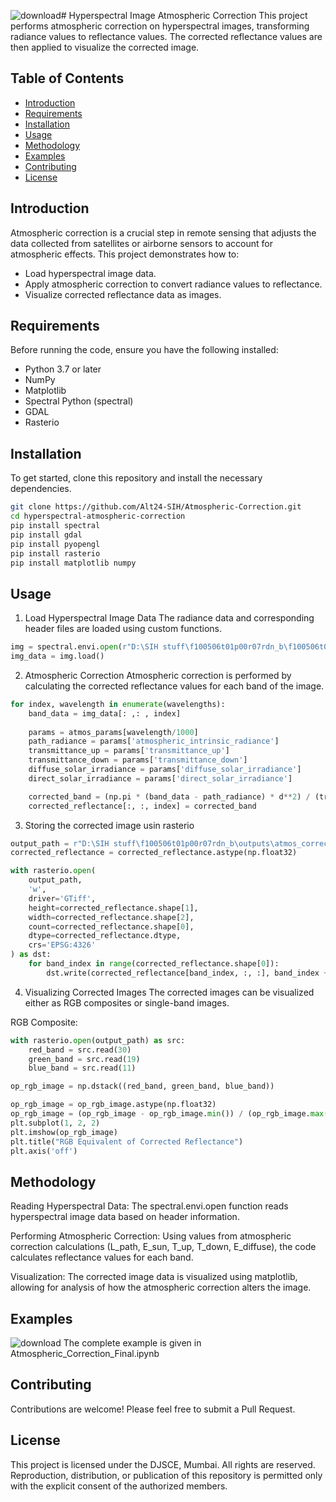 ![download](https://github.com/user-attachments/assets/5dbe0cd7-37c6-456a-ab50-ebd435363f8c)# Hyperspectral Image Atmospheric Correction
This project performs atmospheric correction on hyperspectral images, transforming radiance values to reflectance values. The corrected reflectance values are then applied to visualize the corrected image.

## Table of Contents
- [Introduction](#introduction)
- [Requirements](#requirements)
- [Installation](#installation)
- [Usage](#usage)
- [Methodology](#methodology)
- [Examples](#examples)
- [Contributing](#contributing)
- [License](#license)

## Introduction
Atmospheric correction is a crucial step in remote sensing that adjusts the data collected from satellites or airborne sensors to account for atmospheric effects. This project demonstrates how to:

- Load hyperspectral image data.
- Apply atmospheric correction to convert radiance values to reflectance.
- Visualize corrected reflectance data as images.

## Requirements
Before running the code, ensure you have the following installed:

- Python 3.7 or later
- NumPy
- Matplotlib
- Spectral Python (spectral)
- GDAL
- Rasterio

## Installation
To get started, clone this repository and install the necessary dependencies.

```bash
git clone https://github.com/Alt24-SIH/Atmospheric-Correction.git
cd hyperspectral-atmospheric-correction
pip install spectral
pip install gdal
pip install pyopengl
pip install rasterio
pip install matplotlib numpy
```
## Usage
1. Load Hyperspectral Image Data
The radiance data and corresponding header files are loaded using custom functions.

```python
img = spectral.envi.open(r"D:\SIH stuff\f100506t01p00r07rdn_b\f100506t01p00r07rdn_b_sc01_ort_img.hdr", r"D:\SIH stuff\f100506t01p00r07rdn_b\f100506t01p00r07rdn_b_sc01_ort_img")
img_data = img.load() 
```
2. Atmospheric Correction
Atmospheric correction is performed by calculating the corrected reflectance values for each band of the image.

```python
for index, wavelength in enumerate(wavelengths):
    band_data = img_data[: ,: , index]
    
    params = atmos_params[wavelength/1000]
    path_radiance = params['atmospheric_intrinsic_radiance']
    transmittance_up = params['transmittance_up']
    transmittance_down = params['transmittance_down']
    diffuse_solar_irradiance = params['diffuse_solar_irradiance']
    direct_solar_irradiance = params['direct_solar_irradiance']

    corrected_band = (np.pi * (band_data - path_radiance) * d**2) / (transmittance_up * (direct_solar_irradiance * np.cos(solar_zenith) * transmittance_down + diffuse_solar_irradiance))
    corrected_reflectance[:, :, index] = corrected_band
```

3. Storing the corrected image usin rasterio

```python
output_path = r"D:\SIH stuff\f100506t01p00r07rdn_b\outputs\atmos_correct_1.tif"
corrected_reflectance = corrected_reflectance.astype(np.float32)

with rasterio.open(
    output_path,
    'w',
    driver='GTiff',
    height=corrected_reflectance.shape[1],
    width=corrected_reflectance.shape[2],
    count=corrected_reflectance.shape[0],
    dtype=corrected_reflectance.dtype,
    crs='EPSG:4326'
) as dst:
    for band_index in range(corrected_reflectance.shape[0]):
        dst.write(corrected_reflectance[band_index, :, :], band_index + 1)
```

4. Visualizing Corrected Images
The corrected images can be visualized either as RGB composites or single-band images.

RGB Composite:

```python
with rasterio.open(output_path) as src:
    red_band = src.read(30)
    green_band = src.read(19)
    blue_band = src.read(11)

op_rgb_image = np.dstack((red_band, green_band, blue_band))

op_rgb_image = op_rgb_image.astype(np.float32)
op_rgb_image = (op_rgb_image - op_rgb_image.min()) / (op_rgb_image.max() - op_rgb_image.min())
plt.subplot(1, 2, 2)
plt.imshow(op_rgb_image)
plt.title("RGB Equivalent of Corrected Reflectance")
plt.axis('off')
```

## Methodology
Reading Hyperspectral Data: The spectral.envi.open function reads hyperspectral image data based on header information.

Performing Atmospheric Correction: Using values from atmospheric correction calculations (L_path, E_sun, T_up, T_down, E_diffuse), the code calculates reflectance values for each band.

Visualization: The corrected image data is visualized using matplotlib, allowing for analysis of how the atmospheric correction alters the image.

## Examples
![download](https://github.com/user-attachments/assets/a768fd49-7339-4842-9248-fc75f7b63d88)
The complete example is given in Atmospheric_Correction_Final.ipynb

## Contributing
Contributions are welcome! Please feel free to submit a Pull Request.

## License
This project is licensed under the DJSCE, Mumbai. All rights are reserved. Reproduction, distribution, or publication of this repository is permitted only with the explicit consent of the authorized members.
